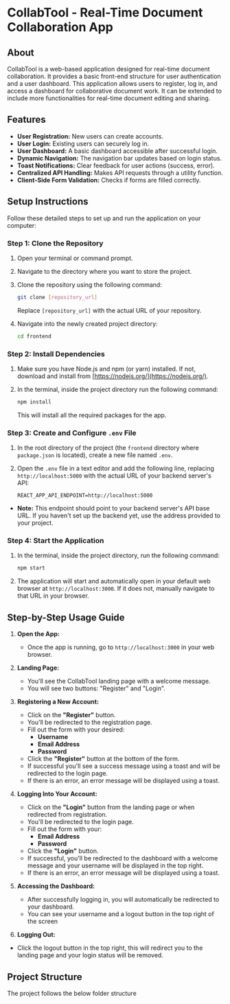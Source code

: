 # CollabTool - Real-Time Document Collaboration App

## About

CollabTool is a web-based application designed for real-time document collaboration. It provides a basic front-end structure for user authentication and a user dashboard. This application allows users to register, log in, and access a dashboard for collaborative document work. It can be extended to include more functionalities for real-time document editing and sharing.

## Features

*   **User Registration:** New users can create accounts.
*   **User Login:** Existing users can securely log in.
*   **User Dashboard:** A basic dashboard accessible after successful login.
*   **Dynamic Navigation:** The navigation bar updates based on login status.
*   **Toast Notifications:** Clear feedback for user actions (success, error).
*   **Centralized API Handling:** Makes API requests through a utility function.
*   **Client-Side Form Validation:** Checks if forms are filled correctly.

## Setup Instructions

Follow these detailed steps to set up and run the application on your computer:

### Step 1: Clone the Repository

1.  Open your terminal or command prompt.
2.  Navigate to the directory where you want to store the project.
3.  Clone the repository using the following command:

    ```bash
    git clone [repository_url]
    ```

    Replace `[repository_url]` with the actual URL of your repository.
4.  Navigate into the newly created project directory:

    ```bash
    cd frontend
    ```

### Step 2: Install Dependencies

1.  Make sure you have Node.js and npm (or yarn) installed. If not, download and install from [https://nodejs.org/](https://nodejs.org/).
2.  In the terminal, inside the project directory run the following command:

    ```bash
    npm install
    ```

    This will install all the required packages for the app.

### Step 3: Create and Configure `.env` File

1.  In the root directory of the project (the `frontend` directory where `package.json` is located), create a new file named `.env`.
2.  Open the `.env` file in a text editor and add the following line, replacing `http://localhost:5000` with the actual URL of your backend server's API:

    ```
    REACT_APP_API_ENDPOINT=http://localhost:5000
    ```
   *  **Note:** This endpoint should point to your backend server's API base URL. If you haven't set up the backend yet, use the address provided to your project.

### Step 4: Start the Application

1.  In the terminal, inside the project directory, run the following command:

    ```bash
    npm start
    ```

2.  The application will start and automatically open in your default web browser at `http://localhost:3000`. If it does not, manually navigate to that URL in your browser.

## Step-by-Step Usage Guide

1.  **Open the App:**
    *   Once the app is running, go to `http://localhost:3000` in your web browser.

2.  **Landing Page:**
    *   You'll see the CollabTool landing page with a welcome message.
    *   You will see two buttons: "Register" and "Login".

3.  **Registering a New Account:**
    *   Click on the **"Register"** button.
    *   You'll be redirected to the registration page.
    *   Fill out the form with your desired:
        *   **Username**
        *   **Email Address**
        *   **Password**
    *   Click the **"Register"** button at the bottom of the form.
    *   If successful you'll see a success message using a toast and will be redirected to the login page.
    *   If there is an error, an error message will be displayed using a toast.

4.  **Logging Into Your Account:**
    *   Click on the **"Login"** button from the landing page or when redirected from registration.
    *   You'll be redirected to the login page.
    *   Fill out the form with your:
        *   **Email Address**
        *   **Password**
    *   Click the **"Login"** button.
    *   If successful, you'll be redirected to the dashboard with a welcome message and your username will be displayed in the top right.
    *   If there is an error, an error message will be displayed using a toast.

5.  **Accessing the Dashboard:**
    *   After successfully logging in, you will automatically be redirected to your dashboard.
    *  You can see your username and a logout button in the top right of the screen

6.  **Logging Out:**
   *  Click the logout button in the top right, this will redirect you to the landing page and your login status will be removed.

## Project Structure

The project follows the below folder structure